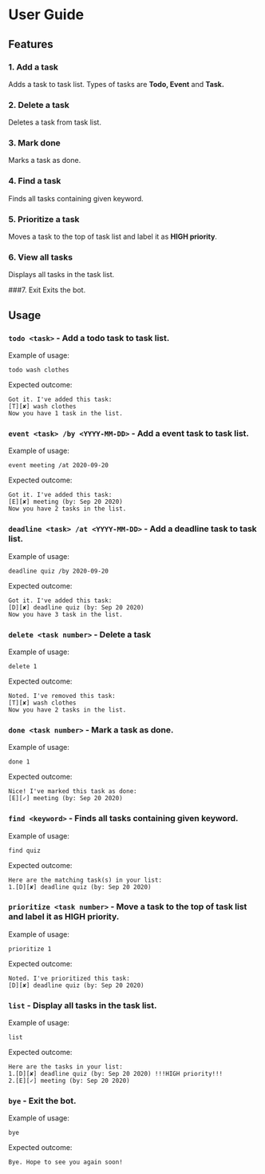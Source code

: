 # User Guide

## Features 

### 1. Add a task 
Adds a task to task list. Types of tasks are **Todo, Event** and **Task.**

### 2. Delete a task
Deletes a task from task list.

### 3. Mark done
Marks a task as done.

### 4. Find a task
Finds all tasks containing given keyword.

### 5. Prioritize a task
Moves a task to the top of task list and label it as **HIGH priority**.

### 6. View all tasks
Displays all tasks in the task list.

###7. Exit
Exits the bot.



## Usage

### `todo <task>` - Add a todo task to task list.

Example of usage: 

`todo wash clothes`

Expected outcome:

`Got it. I've added this task:`  
 `[T][✘] wash clothes`  
 `Now you have 1 task in the list.`

### `event <task> /by <YYYY-MM-DD>` - Add a event task to task list.

Example of usage: 

`event meeting /at 2020-09-20`  

Expected outcome:

`Got it. I've added this task:`  
 `[E][✘] meeting (by: Sep 20 2020)`  
 `Now you have 2 tasks in the list.`

### `deadline <task> /at <YYYY-MM-DD>` - Add a deadline task to task list.

Example of usage: 

`deadline quiz /by 2020-09-20`

Expected outcome:

`Got it. I've added this task:`  
 `[D][✘] deadline quiz (by: Sep 20 2020)`  
 `Now you have 3 task in the list.`

### `delete <task number>` - Delete a task

Example of usage: 

`delete 1`  

Expected outcome:

`Noted. I've removed this task:`  
 `[T][✘] wash clothes`  
 `Now you have 2 tasks in the list.`

### `done <task number>` - Mark a task as done.

Example of usage: 

`done 1`  

Expected outcome:

`Nice! I've marked this task as done:`  
 `[E][✓] meeting (by: Sep 20 2020)`

### `find <keyword>` - Finds all tasks containing given keyword.

Example of usage: 

`find quiz`  

Expected outcome:

`Here are the matching task(s) in your list:`  
 `1.[D][✘] deadline quiz (by: Sep 20 2020)`

### `prioritize <task number>` - Move a task to the top of task list and label it as **HIGH priority**.

Example of usage: 

`prioritize 1`  

Expected outcome:

`Noted. I've prioritized this task:`  
 `[D][✘] deadline quiz (by: Sep 20 2020)`

### `list` - Display all tasks in the task list.

Example of usage: 

`list`  

Expected outcome:

`Here are the tasks in your list:`    
 `1.[D][✘] deadline quiz (by: Sep 20 2020) !!!HIGH priority!!!`  
 `2.[E][✓] meeting (by: Sep 20 2020)`

### `bye` - Exit the bot.

Example of usage: 

`bye`  

Expected outcome:

`Bye. Hope to see you again soon!`